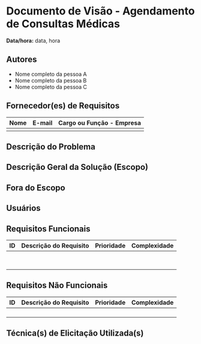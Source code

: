 # Documento de Visão - Agendamento de Consultas Médicas

**Data/hora:** data, hora  

## Autores
- Nome completo da pessoa A
- Nome completo da pessoa B
- Nome completo da pessoa C

## Fornecedor(es) de Requisitos

| Nome | E-mail | Cargo ou Função - Empresa |
| --- | --- | --- |
|     |     |     |

## Descrição do Problema

## Descrição Geral da Solução (Escopo)

## Fora do Escopo


## Usuários

## Requisitos Funcionais

| ID | Descrição do Requisito | Prioridade | Complexidade |
| --- | --- | --- | --- |
| | | | |
| | | | |
| | | | |
| | | | |
| | | | |
| | | | |
| | | | |
| | | | |

## Requisitos Não Funcionais

| ID | Descrição do Requisito | Prioridade | Complexidade |
| --- | --- | --- | --- |
| | | | |
| | | | |
| | | | |
| | | | |

## Técnica(s) de Elicitação Utilizada(s)

